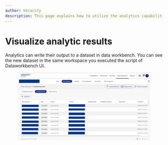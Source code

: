 ```yaml
---
author: Veracity
description: This page explains how to utilize the analytics capabilities
---
```


# Visualize analytic results

Analytics can write their output to a dataset in data workbench. 
You can see the new dataset in the same workspace you executed the script of Dataworkbench UI.
<figure>
	<img src="../assets/pythonexecution-datasets.png"/>
</figure>


